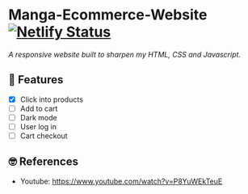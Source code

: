 # Manga-Ecommerce-Website [![Netlify Status](https://api.netlify.com/api/v1/badges/245b6394-10fe-4104-82cd-6e4da257c052/deploy-status)](https://app.netlify.com/sites/mangadab21/deploys)

*A responsive website built to sharpen my HTML, CSS and Javascript.*

## 🎈 Features
- [x] Click into products
- [ ] Add to cart
- [ ] Dark mode
- [ ] User log in
- [ ] Cart checkout

## 🤓 References 
- Youtube: https://www.youtube.com/watch?v=P8YuWEkTeuE
